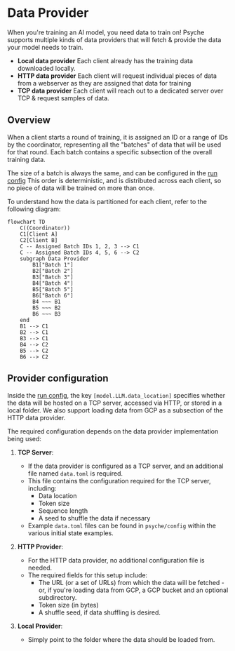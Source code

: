 # Data Provider

When you're training an AI model, you need data to train on!
Psyche supports multiple kinds of data providers that will fetch & provide the data your model needs to train.

- **Local data provider** Each client already has the training data downloaded locally.
- **HTTP data provider** Each client will request individual pieces of data from a webserver as they are assigned that data for training
- **TCP data provider** Each client will reach out to a dedicated server over TCP & request samples of data.

## Overview

When a client starts a round of training, it is assigned an ID or a range of IDs
by the coordinator, representing all the "batches" of data that will be used for that
round. Each batch contains a specific subsection of the overall training data.

The size of a batch is always the same, and can be configured in the [run config](../enduser/run-config.md)
This order is deterministic, and is distributed across each client, so no piece of data will be trained on more than once.

To understand how the data is partitioned for each client, refer to the
following diagram:

```mermaid
flowchart TD
    C((Coordinator))
    C1[Client A]
    C2[Client B]
    C -- Assigned Batch IDs 1, 2, 3 --> C1
    C -- Assigned Batch IDs 4, 5, 6 --> C2
    subgraph Data Provider
        B1["Batch 1"]
        B2["Batch 2"]
        B3["Batch 3"]
        B4["Batch 4"]
        B5["Batch 5"]
        B6["Batch 6"]
        B4 ~~~ B1
        B5 ~~~ B2
        B6 ~~~ B3
    end
    B1 --> C1
    B2 --> C1
    B3 --> C1
    B4 --> C2
    B5 --> C2
    B6 --> C2
```

## Provider configuration

Inside the [run config](../enduser/run-config.md), the key `[model.LLM.data_location]` specifies whether the data will be hosted on a TCP server, accessed via HTTP, or stored in a local folder.
We also support loading data from GCP as a subsection of the HTTP data provider.

The required configuration depends on the data provider implementation being used:

1. **TCP Server**:

   - If the data provider is configured as a TCP server, and an additional file named `data.toml` is required.
   - This file contains the configuration required for the TCP server, including:
     - Data location
     - Token size
     - Sequence length
     - A seed to shuffle the data if necessary
   - Example `data.toml` files can be found in `psyche/config` within the various initial state examples.

2. **HTTP Provider**:

   - For the HTTP data provider, no additional configuration file is needed.
   - The required fields for this setup include:
     - The URL (or a set of URLs) from which the data will be fetched - or, if you're loading data from GCP, a GCP bucket and an optional subdirectory.
     - Token size (in bytes)
     - A shuffle seed, if data shuffling is desired.

3. **Local Provider**:

   - Simply point to the folder where the data should be loaded from.
